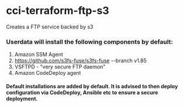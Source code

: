 # cci-terraform-ftp-s3
Creates a FTP service backed by s3

### Userdata will install the following components by default:
1. Amazon SSM Agent
2. https://github.com/s3fs-fuse/s3fs-fuse --branch v1.85
3. VSFTPD - "very secure FTP daemon"
4. Amazon CodeDeploy agent

#### Default installations are added by default. It is advised to then deploy configuration via CodeDeploy, Ansible etc to ensure a secure deployment. 
